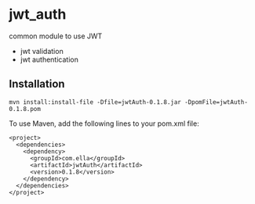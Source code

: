# jwt_auth
common module to use JWT
- jwt validation
- jwt authentication

## Installation

  ```
  mvn install:install-file -Dfile=jwtAuth-0.1.8.jar -DpomFile=jwtAuth-0.1.8.pom
  ```
  
To use Maven, add the following lines to your pom.xml file:

  ```
  <project>
    <dependencies>
      <dependency>
        <groupId>com.ella</groupId>
        <artifactId>jwtAuth</artifactId>
        <version>0.1.8</version>
      </dependency>
    </dependencies>
  </project>
  ```
